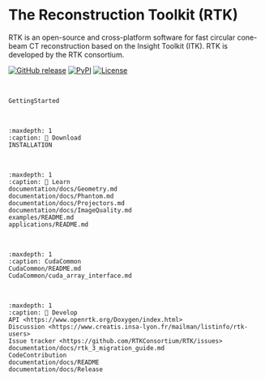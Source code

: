 ﻿The Reconstruction Toolkit (RTK)
================================

RTK is an open-source and cross-platform software for fast circular cone-beam CT reconstruction based on the Insight Toolkit (ITK). RTK is developed by the RTK consortium.

[![GitHub release](https://img.shields.io/github/release/RTKConsortium/RTK.svg)](https://github.com/RTKConsortium/RTK/releases/latest)
[![PyPI](https://img.shields.io/pypi/v/itk-rtk.svg)](https://pypi.python.org/pypi/itk-rtk)
[![License](https://img.shields.io/badge/License-Apache%202.0-blue.svg)](https://github.com/RTKConsortium/RTK/blob/master/LICENSE.TXT)

<br>

```{toctree}
GettingStarted
```

<br>

```{toctree}
:maxdepth: 1
:caption: 💾 Download
INSTALLATION
```

<br>

```{toctree}
:maxdepth: 1
:caption: 📖 Learn
documentation/docs/Geometry.md
documentation/docs/Phantom.md
documentation/docs/Projectors.md
documentation/docs/ImageQuality.md
examples/README.md
applications/README.md
```

<br>

```{toctree}
:maxdepth: 1
:caption: CudaCommon
CudaCommon/README.md
CudaCommon/cuda_array_interface.md
```

<br>

```{toctree}
:maxdepth: 1
:caption: 🔨 Develop
API <https://www.openrtk.org/Doxygen/index.html>
Discussion <https://www.creatis.insa-lyon.fr/mailman/listinfo/rtk-users>
Issue tracker <https://github.com/RTKConsortium/RTK/issues>
documentation/docs/rtk_3_migration_guide.md
CodeContribution
documentation/docs/README
documentation/docs/Release
```
